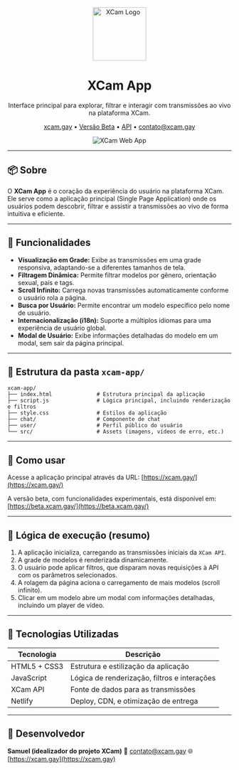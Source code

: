 <div align="center">
  <img src="https://xcam.gay/src/logo.svg" width="120" alt="XCam Logo"/>
  <h1>XCam App</h1>
  <p>Interface principal para explorar, filtrar e interagir com transmissões ao vivo na plataforma XCam.</p>

  <p align="center">
    <a href="https://xcam.gay">xcam.gay</a> •
    <a href="https://beta.xcam.gay">Versão Beta</a> •
    <a href="https://api.xcam.gay">API</a> •
    <a href="mailto:contato@xcam.gay">contato@xcam.gay</a>
  </p>

  <p align="center">
    <img src="https://api.netlify.com/api/v1/badges/ded26182-8393-4141-ab43-7ba4c85cc568/deploy-status" alt="XCam Web App">
  </p>
</div>

---

## 📦 Sobre

O **XCam App** é o coração da experiência do usuário na plataforma XCam. Ele serve como a aplicação principal (Single Page Application) onde os usuários podem descobrir, filtrar e assistir a transmissões ao vivo de forma intuitiva e eficiente.

---

## 🔧 Funcionalidades

- **Visualização em Grade:** Exibe as transmissões em uma grade responsiva, adaptando-se a diferentes tamanhos de tela.
- **Filtragem Dinâmica:** Permite filtrar modelos por gênero, orientação sexual, país e tags.
- **Scroll Infinito:** Carrega novas transmissões automaticamente conforme o usuário rola a página.
- **Busca por Usuário:** Permite encontrar um modelo específico pelo nome de usuário.
- **Internacionalização (i18n):** Suporte a múltiplos idiomas para uma experiência de usuário global.
- **Modal de Usuário:** Exibe informações detalhadas do modelo em um modal, sem sair da página principal.

---

## 📁 Estrutura da pasta `xcam-app/`

```
xcam-app/
├── index.html              # Estrutura principal da aplicação
├── script.js               # Lógica principal, incluindo renderização e filtros
├── style.css               # Estilos da aplicação
├── chat/                   # Componente de chat
├── user/                   # Perfil público do usuário
└── src/                    # Assets (imagens, vídeos de erro, etc.)
```

---

## 🚀 Como usar

Acesse a aplicação principal através da URL:
[https://xcam.gay/](https://xcam.gay/)

A versão beta, com funcionalidades experimentais, está disponível em:
[https://beta.xcam.gay/](https://beta.xcam.gay/)

---

## 🧠 Lógica de execução (resumo)

1. A aplicação inicializa, carregando as transmissões iniciais da `XCam API`.
2. A grade de modelos é renderizada dinamicamente.
3. O usuário pode aplicar filtros, que disparam novas requisições à API com os parâmetros selecionados.
4. A rolagem da página aciona o carregamento de mais modelos (scroll infinito).
5. Clicar em um modelo abre um modal com informações detalhadas, incluindo um player de vídeo.

---

## 🧩 Tecnologias Utilizadas

| Tecnologia   | Descrição                                        |
| ------------ | ------------------------------------------------ |
| HTML5 + CSS3 | Estrutura e estilização da aplicação             |
| JavaScript   | Lógica de renderização, filtros e interações     |
| XCam API     | Fonte de dados para as transmissões              |
| Netlify      | Deploy, CDN, e otimização de entrega             |

---

## 👤 Desenvolvedor

**Samuel (idealizador do projeto XCam)**
📧 [contato@xcam.gay](mailto:contato@xcam.gay)
🌐 [https://xcam.gay](https://xcam.gay)
